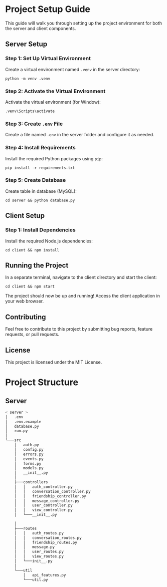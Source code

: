 


# Project Setup Guide

This guide will walk you through setting up the project environment for both the server and client components.

## Server Setup

### Step 1: Set Up Virtual Environment

Create a virtual environment named `.venv` in the server directory:
```
python -m venv .venv
```
### Step 2: Activate the Virtual Environment

Activate the virtual environment (for Window):
```
.venv\Scripts\activate
```
### Step 3: Create `.env` File

Create a file named `.env` in the server folder and configure it as needed.

### Step 4: Install Requirements

Install the required Python packages using `pip`:
```
pip install -r requirements.txt
```

### Step 5: Create Database
Create table in database (MySQL):
```
cd server && python database.py
```

## Client Setup

### Step 1: Install Dependencies

Install the required Node.js dependencies:
```
cd client && npm install
```
## Running the Project


In a separate terminal, navigate to the client directory and start the client:
```
cd client && npm start
```
The project should now be up and running! Access the client application in your web browser.

## Contributing

Feel free to contribute to this project by submitting bug reports, feature requests, or pull requests.

## License

This project is licensed under the MIT License.

# Project Structure

## Server
```bash
< server >
│   .env
│   .env.example
│   database.py
│   run.py
│
└───src
    │   auth.py
    │   config.py
    │   errors.py
    │   events.py
    │   forms.py
    │   models.py
    │   __init__.py
    │
    ├───controllers
    │   │   auth_controller.py
    │   │   conversation_controller.py
    │   │   friendship_controller.py
    │   │   message_controller.py
    │   │   user_controller.py
    │   │   view_controller.py
    │   └───__init__.py

    │
    ├───routes
    │   │   auth_routes.py
    │   │   conversation_routes.py
    │   │   friendship_routes.py
    │   │   message.py
    │   │   user_routes.py
    │   │   view_routes.py
    │   └───init__.py
    │
    └───util
        │   api_features.py
        └───util.py
```
